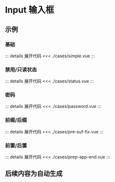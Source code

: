 <script setup>
import Simple from './cases/simple.vue'
import Status from './cases/status.vue'
import Password from './cases/password.vue'
import PreSufFix from './cases/pre-suf-fix.vue'
import PrepAppEnd from './cases/prep-app-end.vue'
</script>

# Input 输入框

## 示例

### 基础

<Simple />

::: details 展开代码
<<< ./cases/simple.vue
:::

### 禁用/只读状态

<Status />

::: details 展开代码
<<< ./cases/status.vue
:::

### 密码

<Password />

::: details 展开代码
<<< ./cases/password.vue
:::

### 前缀/后缀

<PreSufFix />

::: details 展开代码
<<< ./cases/pre-suf-fix.vue
:::

### 前置/后置

<PrepAppEnd />

::: details 展开代码
<<< ./cases/prep-app-end.vue
:::

## 后续内容为自动生成

<!--@include: ./api.md{2,}-->
